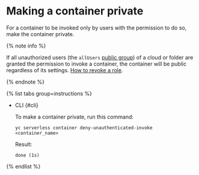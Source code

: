 # Making a container private

For a container to be invoked only by users with the permission to do so, make the container private.

{% note info %}

If all unauthorized users (the `allUsers` [public group](../../iam/concepts/access-control/public-group.md)) of a cloud or folder are granted the permission to invoke a container, the container will be public regardless of its settings. [How to revoke a role](../../iam/operations/roles/revoke.md).

{% endnote %}

{% list tabs group=instructions %}

- CLI {#cli}

   To make a container private, run this command:

   ```
   yc serverless container deny-unauthenticated-invoke <container_name>
   ```

   Result:

   ```
   done (1s)
   ```

{% endlist %}